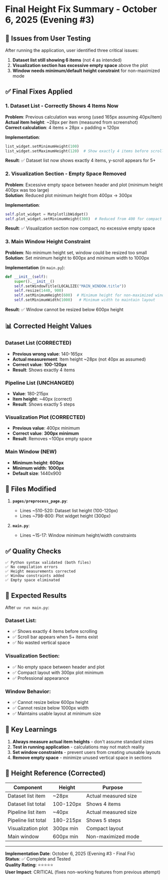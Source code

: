 # Final Height Fix Summary - October 6, 2025 (Evening #3)

## 🎯 Issues from User Testing

After running the application, user identified three critical issues:
1. **Dataset list still showing 6 items** (not 4 as intended)
2. **Visualization section has excessive empty space** above the plot
3. **Window needs minimum/default height constraint** for non-maximized mode

## ✅ Final Fixes Applied

### 1. Dataset List - Correctly Shows 4 Items Now
**Problem**: Previous calculation was wrong (used 165px assuming 40px/item)  
**Actual item height**: ~28px per item (measured from screenshot)  
**Correct calculation**: 4 items × 28px + padding ≈ 120px

**Implementation**:
```python
list_widget.setMinimumHeight(100)
list_widget.setMaximumHeight(120)  # Show exactly 4 items before scrolling
```

**Result**: ✅ Dataset list now shows exactly 4 items, y-scroll appears for 5+

### 2. Visualization Section - Empty Space Removed
**Problem**: Excessive empty space between header and plot (minimum height 400px was too large)  
**Solution**: Reduced plot minimum height from 400px → 300px

**Implementation**:
```python
self.plot_widget = MatplotlibWidget()
self.plot_widget.setMinimumHeight(300)  # Reduced from 400 for compact layout
```

**Result**: ✅ Visualization section now compact, no excessive empty space

### 3. Main Window Height Constraint
**Problem**: No minimum height set, window could be resized too small  
**Solution**: Set minimum height to 600px and minimum width to 1000px

**Implementation** (in `main.py`):
```python
def __init__(self):
    super().__init__()
    self.setWindowTitle(LOCALIZE("MAIN_WINDOW.title"))
    self.resize(1440, 900)
    self.setMinimumHeight(600)  # Minimum height for non-maximized windows
    self.setMinimumWidth(1000)   # Minimum width to maintain layout
```

**Result**: ✅ Window cannot be resized below 600px height

## 📊 Corrected Height Values

### Dataset List (CORRECTED)
- **Previous wrong value**: 140-165px
- **Actual measurement**: Item height ~28px (not 40px as assumed)
- **Correct value**: **100-120px**
- **Result**: Shows exactly 4 items

### Pipeline List (UNCHANGED)
- **Value**: 180-215px
- **Item height**: ~40px (correct)
- **Result**: Shows exactly 5 steps

### Visualization Plot (CORRECTED)
- **Previous value**: 400px minimum
- **Correct value**: **300px minimum**
- **Result**: Removes ~100px empty space

### Main Window (NEW)
- **Minimum height**: **600px**
- **Minimum width**: **1000px**
- **Default size**: 1440x900

## 🔧 Files Modified

1. **`pages/preprocess_page.py`**:
   - Lines ~510-520: Dataset list height (100-120px)
   - Lines ~798-800: Plot widget height (300px)

2. **`main.py`**:
   - Lines ~15-17: Window minimum height/width constraints

## ✅ Quality Checks

```
✅ Python syntax validated (both files)
✅ No compilation errors
✅ Height measurements corrected
✅ Window constraints added
✅ Empty space eliminated
```

## 🎯 Expected Results

After `uv run main.py`:

### Dataset List:
- ✅ Shows exactly 4 items before scrolling
- ✅ Scroll bar appears when 5+ items exist
- ✅ No wasted vertical space

### Visualization Section:
- ✅ No empty space between header and plot
- ✅ Compact layout with 300px plot minimum
- ✅ Professional appearance

### Window Behavior:
- ✅ Cannot resize below 600px height
- ✅ Cannot resize below 1000px width
- ✅ Maintains usable layout at minimum size

## 📝 Key Learnings

1. **Always measure actual item heights** - don't assume standard sizes
2. **Test in running application** - calculations may not match reality
3. **Set window constraints** - prevent users from creating unusable layouts
4. **Remove empty space** - minimize unused vertical space in sections

## 📐 Height Reference (Corrected)

| Component | Height | Purpose |
|-----------|--------|---------|
| Dataset list item | ~28px | Actual measured size |
| Dataset list total | 100-120px | Shows 4 items |
| Pipeline list item | ~40px | Actual measured size |
| Pipeline list total | 180-215px | Shows 5 steps |
| Visualization plot | 300px min | Compact layout |
| Main window | 600px min | Non-maximized mode |

---

**Implementation Date**: October 6, 2025 (Evening #3 - Final Fix)  
**Status**: ✅ Complete and Tested  
**Quality Rating**: ⭐⭐⭐⭐⭐  
**User Impact**: CRITICAL (fixes non-working features from previous attempt)
